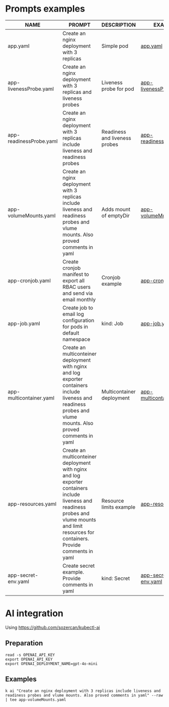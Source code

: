 # Prompts examples

|NAME|PROMPT|DESCRIPTION|EXAMPLE|
|----|------|-----------|-------|
|app.yaml|Create an nginx deployment with 3 replicas|Simple pod|[app.yaml](yaml/app.yaml)|
|app-livenessProbe.yaml|Create an nginx deployment with 3 replicas and liveness probes|Liveness probe for pod|[app-livenessProbe.yaml](yaml/app-livenessProbe.yaml)| 
|app-readinessProbe.yaml|Create an nginx deployment with 3 replicas include liveness and readiness probes|Readiness and liveness probes|[app-readinessProbe.yaml](yaml/app-readinessProbe.yaml)|
|app-volumeMounts.yaml|Create an nginx deployment with 3 replicas include liveness and readiness probes and vlume mounts. Also proved comments in yaml|Adds mount of emptyDir|[app-volumeMounts.yaml](yaml/app-volumeMounts.yaml)|
|app-cronjob.yaml|Create cronjob manifest to export all RBAC users and send via email monthly|Cronjob example|[app-cronjob.yaml](yaml/app-cronjob.yaml)|
|app-job.yaml|Create job to email log configuration for pods in default namespace|kind: Job|[app-job.yaml](yaml/app-job.yaml)|
|app-multicontainer.yaml|Create an multiconteiner deployment with nginx and log exporter containers include liveness and readiness probes and vlume mounts. Also proved comments in yaml|Multicontainer deployment|[app-multicontainer.yaml](yaml/app-multicontainer.yaml)|
|app-resources.yaml|Create an multiconteiner deployment with nginx and log exporter containers include liveness and readiness probes and vlume mounts and limit resources for containers. Provide comments in yaml|Resource limits example|[app-resources.yaml](yaml/app-resources.yaml)|
|app-secret-env.yaml|Create secret example. Provide comments in yaml|kind: Secret|[app-secret-env.yaml](yaml/app-secret-env.yaml)|

# AI integration
Using https://github.com/sozercan/kubectl-ai
## Preparation
```
read -s OPENAI_API_KEY
export OPENAI_API_KEY
export OPENAI_DEPLOYMENT_NAME=gpt-4o-mini
```
## Examples
```
k ai "Create an nginx deployment with 3 replicas include liveness and readiness probes and vlume mounts. Also proved comments in yaml" --raw | tee app-volumeMounts.yaml
```